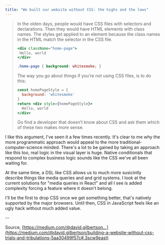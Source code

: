 ```yaml
---
title: "We built our website without CSS: the highs and the lows"
---
```


> In the olden days, people would have CSS files with selectors and declarations. Then they would have HTML elements with class names. The styles get applied to an element because the class names in the HTML match the selector in the CSS file.
>
> ```jsx
> <div className="home-page">
>  Hello, world
> </div>
> ```
>
> ```css
> .home-page { background: whitesmoke; }
> ```
>
> The way you go about things if you’re not using CSS files, is to do this:
>
> ```jsx
> const homePageStyle = {
>   background: 'whitesmoke'
> }
> return <div style={homePageStyle}>
>   Hello, world
> </div>
> ```
>
> Go find a developer that doesn’t know about CSS and ask them which of these two makes more sense.

I like this argument, I've seen it a few times recently. It's clear to me why the more programmatic approach would appeal to the more traditional-computer-science minded. There's a lot to be gained by taking an approach like this too, real logic in the visual layer is huge. Native conditionals that respond to complex business logic sounds like the CSS we've all been waiting for.

At the same time, a DSL like CSS allows us to much more susicintly describe things like media queries and and grid systems. I look at the current solutions for "media queries in React" and all I see is added complexity forcing a feature where it doesn't belong.

I'll be the first to drop CSS once we get something better, that's natively supported by the major browsers. Until then, CSS in JavaScript feels like an ugly hack without much added value.

--

Source, [https://medium.com/@david.gilbertson...](https://medium.com/@david.gilbertson/building-a-website-without-css-trials-and-tribulations-5aa30499f57c#.3scw9east)
